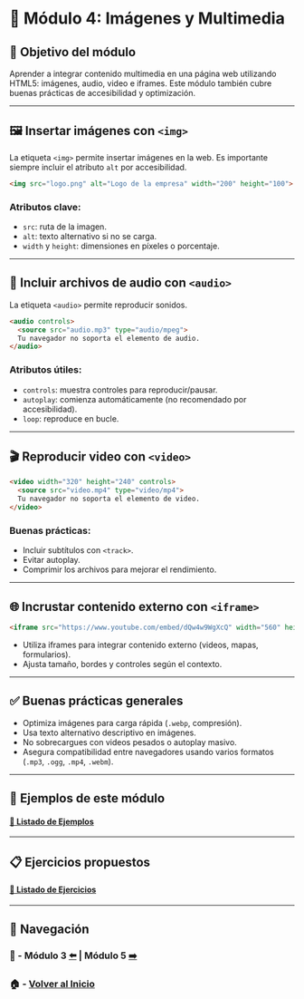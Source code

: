 # 📘 Módulo 4: Imágenes y Multimedia

## 🎯 Objetivo del módulo
Aprender a integrar contenido multimedia en una página web utilizando HTML5: imágenes, audio, video e iframes. Este módulo también cubre buenas prácticas de accesibilidad y optimización.

---

## 🖼️ Insertar imágenes con `<img>`
La etiqueta `<img>` permite insertar imágenes en la web. Es importante siempre incluir el atributo `alt` por accesibilidad.

```html
<img src="logo.png" alt="Logo de la empresa" width="200" height="100">
```

### Atributos clave:
- `src`: ruta de la imagen.
- `alt`: texto alternativo si no se carga.
- `width` y `height`: dimensiones en píxeles o porcentaje.

---

## 🎵 Incluir archivos de audio con `<audio>`
La etiqueta `<audio>` permite reproducir sonidos.

```html
<audio controls>
  <source src="audio.mp3" type="audio/mpeg">
  Tu navegador no soporta el elemento de audio.
</audio>
```

### Atributos útiles:
- `controls`: muestra controles para reproducir/pausar.
- `autoplay`: comienza automáticamente (no recomendado por accesibilidad).
- `loop`: reproduce en bucle.

---

## 🎬 Reproducir video con `<video>`

```html
<video width="320" height="240" controls>
  <source src="video.mp4" type="video/mp4">
  Tu navegador no soporta el elemento de video.
</video>
```

### Buenas prácticas:
- Incluir subtítulos con `<track>`.
- Evitar autoplay.
- Comprimir los archivos para mejorar el rendimiento.

---

## 🌐 Incrustar contenido externo con `<iframe>`

```html
<iframe src="https://www.youtube.com/embed/dQw4w9WgXcQ" width="560" height="315" frameborder="0" allowfullscreen></iframe>
```

- Utiliza iframes para integrar contenido externo (videos, mapas, formularios).
- Ajusta tamaño, bordes y controles según el contexto.

---

## ✅ Buenas prácticas generales
- Optimiza imágenes para carga rápida (`.webp`, compresión).
- Usa texto alternativo descriptivo en imágenes.
- No sobrecargues con videos pesados o autoplay masivo.
- Asegura compatibilidad entre navegadores usando varios formatos (`.mp3`, `.ogg`, `.mp4`, `.webm`).

---

## 🧪 Ejemplos de este módulo

#### [🔗 Listado de Ejemplos](./Ejemplos/README.md)

---

## 📋 Ejercicios propuestos

#### [🔗 Listado de Ejercicios](./Ejercicios/README.md)

---

## 🔁 Navegación

### 📘 - Módulo 3 [⬅️](../Modulo_3_Estructura_y_Semantica/Modulo_3.md) | Módulo 5 [➡️](../Modulo_5_Enlaces_y_Navegacion/Modulo_5.md)

### 🏠 - [Volver al Inicio](../README.md)
